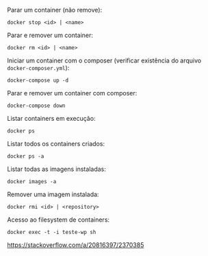 Parar um container (não remove):
```
docker stop <id> | <name>
```

Parar e remover um container:
```
docker rm <id> | <name>
```

Iniciar um container com o composer (verificar existência do arquivo `docker-composer.yml`):
```
docker-compose up -d
```

Parar e remover um container com composer:
```
docker-compose down
```

Listar containers em execução:
```
docker ps
```

Listar todos os containers criados:
```
docker ps -a
```

Listar todas as imagens instaladas:
```
docker images -a
```

Remover uma imagem instalada:
```
docker rmi <id> | <repository>
```

Acesso ao filesystem de containers:
```
docker exec -t -i teste-wp sh
```
https://stackoverflow.com/a/20816397/2370385
